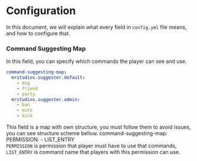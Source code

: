 # Configuration
In this document, we will explain what every field in ``config.yml`` file means, and how to configure that.

### Command Suggesting Map
In this field, you can specify which commands the player can see and use.

```yaml
command-suggesting-map:
  mrstudios.suggester.default:
    - msg
    - friend
    - party
  mrstudios.suggester.admin:
    - ban
    - mute
    - kick
```

<warning>
    <p>
        This field is a map with own structure, you must follow them to avoid issues, you can see structure scheme bellow.
        <code-block lang="yaml">
        command-suggesting-map:
          PERMISSION:
            - LIST_ENTRY
        </code-block><br>
        <code>PERMISSION</code> is permission that player must have to use that commands,
        <code>LIST_ENTRY</code> is command name that players with this permission can use.
    </p>
</warning>

